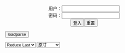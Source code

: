 <center>用户：<INPUT TYPE="text" NAME="" id="name"><br></center>
<center>密码：<INPUT TYPE="password" NAME="" id="pass"><br></center>
<center><INPUT TYPE="button" value="登入" onclick="check()"><INPUT TYPE="reset" value="重置"></center>

<div style="display: none" id="mdm" name="dmd">
  <button onclick="location.reload()">Cover 0</button>
</div>

<button style="display: none" name="dmd" onclick="toggleb()">toggle</button>
<button onclick="loadparse()">loadparse</button>

<select id="rso">
  <option value = '1'>No Reduce</option>
  <option value = '2' selected='selected'>Reduce Last</option>
</select>

<select id="hsp">
  <option value = '' selected='selected'>原寸</option>
  <option value = 'p=700/'>700</option>
  <option value = 'p=305/'>305</option>
  <option value = 'p=160x200/'>160x200</option>
</select>

<br>
<div style="display: none" id="mdc" name="dmd">
</div>

<pre style="display: none" id = "raw">
<!-- 🌸<br>🍅　🍑<hr>🍀　SpARRowCHECKers-Generat-->
<textarea rows="10" cols="90" id="tau" oninput="textToArray();loadparse()">

https://static10.hentai-cosplays.com/upload/20220704/305/312246/p=700/63.jpg
https://static6.hentai-cosplays.com/upload/20211226/265/270814/p=700/27.jpg
https://static5.hentai-cosplays.com/upload/20211209/251/256856/p=700/27.jpg
https://static2.hentai-cosplays.com/upload/20201212/186/190197/p=700/42.jpg
https://static6.hentai-cosplays.com/upload/20211222/262/267854/p=700/35.jpg
https://static6.hentai-cosplays.com/upload/20211228/266/271807/p=700/33.jpg
https://static5.hentai-cosplays.com/upload/20211208/248/253789/p=700/97.jpg
https://static5.hentai-cosplays.com/upload/20211120/246/251820/p=700/49.jpg
https://static7.hentai-cosplays.com/upload/20220207/288/294800/p=700/38.jpg
https://static5.hentai-cosplays.com/upload/20211208/248/253322/p=700/2.jpg
https://static5.hentai-cosplays.com/upload/20211209/250/255660/p=700/13.jpg
https://static5.hentai-cosplays.com/upload/20211107/246/250908/p=700/67.jpg
https://static10.porn-images-xxx.com/upload/20211219/985/1007990/p=700/57.jpg

</textarea><br><!-- 🍀<br>🍑　🍅<hr>🌸 -->

<textarea rows="30" cols="100" id="tar" oninput="loadparse()">

Uyuy - C.C. - エロコスプレ
https://ja.hentai-cosplays.com/image/uyuy-cc/

https://static10.hentai-cosplays.com/upload/20220704/305/312246/p=700/63.jpg

<font size="1" style="color:#DCDCDC">2022-07-05</font>

[UyUy] Do - S (ワンパンマン) - エロコスプレ
https://ja.hentai-cosplays.com/image/uyuy-do-s-one-punch-man/

https://static6.hentai-cosplays.com/upload/20211226/265/270814/p=700/27.jpg

<font size="1" style="color:#DCDCDC">2022-06-08</font>

Uy Uy – Lisa (Genshin Impact) - エロコスプレ
https://ja.hentai-cosplays.com/image/uy-uy--lisa-genshin-impact/

https://static5.hentai-cosplays.com/upload/20211209/251/256856/p=700/27.jpg

<font size="1" style="color:#DCDCDC">2022-06-02</font>

[UyUy] 2B (NieR: Automata) - エロコスプレ
https://ja.hentai-cosplays.com/image/uyuy-2b-nier-automata/

https://static2.hentai-cosplays.com/upload/20201212/186/190197/p=700/42.jpg

<font size="1" style="color:#DCDCDC">2022-04-29</font>

UyUy - 2B Bunny Maid - エロコスプレ
https://ja.hentai-cosplays.com/image/uyuy-2b-bunny-maid/

https://static6.hentai-cosplays.com/upload/20211222/262/267854/p=700/35.jpg

<font size="1" style="color:#DCDCDC">2022-04-29</font>

UyUy - Himiko Toga 1 - エロコスプレ
https://ja.hentai-cosplays.com/image/uyuy-himiko-toga-1/

https://static6.hentai-cosplays.com/upload/20211228/266/271807/p=700/33.jpg

<font size="1" style="color:#DCDCDC">2022-04-27</font>

UyUy - Amelia Watson 1 - エロコスプレ
https://ja.hentai-cosplays.com/image/uyuy-amelia-watson-1/

https://static5.hentai-cosplays.com/upload/20211208/248/253789/p=700/97.jpg

<font size="1" style="color:#DCDCDC">2022-04-27</font>

UyUy - Tifa Reverse Bunny - エロコスプレ
https://ja.hentai-cosplays.com/image/uyuy-tifa-reverse-bunny/

https://static5.hentai-cosplays.com/upload/20211120/246/251820/p=700/49.jpg

<font size="1" style="color:#DCDCDC">2022-03-14</font>

<font size="2"><b>
UyUy - Mona - エロコスプレ</b></font><br>
https://ja.hentai-cosplays.com/image/uyuy-mona/

https://static7.hentai-cosplays.com/upload/20220207/288/294800/p=700/38.jpg

<font size="1" style="color:#DCDCDC"><b>2022/2/8 下午1:44:55</b></font><br>

<font size="2"><b>
Hinata Tied by Uy Uy - エロコスプレ</b></font><br>
https://ja.hentai-cosplays.com/image/hinata-tied-by-uy-uy/

https://static5.hentai-cosplays.com/upload/20211208/248/253322/p=700/2.jpg

<font size="1" style="color:#DCDCDC"><b>2022/2/2 下午11:00:56</b></font><br>

<font size="3"><b>
UyUy - Gura & Marine - エロコスプレ</b></font><br>
https://ja.hentai-cosplays.com/image/uyuy-gura-amp-marine/

https://static5.hentai-cosplays.com/upload/20211209/250/255660/p=700/13.jpg

<font size="1" style="color:#DCDCDC"><b>2022/1/12 下午2:39:22</b></font><br>

<font size="2"><b>
UyUy - Mashu - エロコスプレ</b></font><br>
https://ja.hentai-cosplays.com/image/uyuy-mashu/

https://static5.hentai-cosplays.com/upload/20211107/246/250908/61.gif
https://static5.hentai-cosplays.com/upload/20211107/246/250908/63.gif
https://static5.hentai-cosplays.com/upload/20211107/246/250908/65.gif

<font size="1" style="color:#DCDCDC"><b>2021/12/20 下午3:17:22</b></font><br>

<hr>

<font size="2"><b>
乳首だけニプレスで隠せば、脱いでTwitter載せてもOK！www Vol.5 - ３次エロ画像 - エロ画像</b></font><br>
https://ja.porn-images-xxx.com/image/if-you-hide-only-the-nipples-with-nipress-you-can-take-it-off-and-put-it-on-twitter-www-vol5/

乳首だけニプレスで隠せば、脱いでTwitter載せてもOK！www Vol.5 - ３次エロ画像 - エロ画像

<font size="1" style="color:#DCDCDC"><b>2021/12/20 下午3:21:26</b></font><br>

</textarea>
</pre>

<script src="https://cdn.jsdelivr.net/npm/jquery@3.5.1/dist/jquery.min.js"></script>

<link rel="stylesheet" href="https://cdn.jsdelivr.net/gh/fancyapps/fancybox@3.5.7/dist/jquery.fancybox.min.css" />
<script src="https://cdn.jsdelivr.net/gh/fancyapps/fancybox@3.5.7/dist/jquery.fancybox.min.js"></script>

<script type="text/javascript">

var __urlRegex = /(\b(https?|ftp|file):\/\/[-A-Z0-9+&@#\/%?=~_|!:,.;]*[-A-Z0-9+&@#\/%=~_|])/ig;
var __imgRegex = /\.(?:jpe?g|gif|png)$/i;

textToArray();
loadparse();

function parseURL($string){

    var exp = __urlRegex;
    return $string.replace(exp,function(match){
            __imgRegex.lastIndex=0;
            if(__imgRegex.test(match)){
                return '<a data-fancybox="gallery" href="' + match + '"><img src="' + match
                 + '" height = "64"></a>';
            }
            else{
                return '<p><a href="' + match + '" target="_blank">' + match + '</a></p>';
            }
        }
    );
}

function textToArray(){
  var textArea = document.getElementById("tau");
  var arrayFromTextArea = textArea.value.split(String.fromCharCode(10));
  for ( var i = 0; i < arrayFromTextArea.length; i++ ) {
    generateM(arrayFromTextArea[i]);
  }
}

function generateM(url) {
  mdm.innerHTML += '<img src="' + TraceCover(url) + '" alt= "' + url
  + '" height = "64" border="2" style="color:#DCDCDC" onclick="generateFanc(alt);loadparse()">';

}

function TraceCover(url) {
  var SegmentArr = url.split('/');

  var Extens = SegmentArr.slice(-1).join().split('.').pop();
  var SegmentCount = SegmentArr.length - 2;

  var TopHalf = SegmentArr.slice(0,SegmentCount).join('/');

  return TopHalf + '/p=160x200/1.' + Extens + '\n';

}

function generateFanc(url) {
  var SegmentArr = url.split('/');
  var GeneratCount = SegmentArr.slice(-1).join().split('.').shift();
  var Extens = SegmentArr.slice(-1).join().split('.').pop();
  var SegmentCount = SegmentArr.length;
  var ReduceSegments = document.getElementById('rso').value;
  var HentaiSizeP = document.getElementById('hsp').value;
  var TopHalf = SegmentArr.slice(0,SegmentCount - ReduceSegments).join('/');
  tar.innerHTML = '';

  for (var j = 1; j <= GeneratCount; j++) {
    tar.innerHTML += TopHalf + '/' + HentaiSizeP + j + '.' + Extens + '\n';
  }
}

function loadparse() {
  mdc.innerHTML = parseURL(tar.value);
}

function check(){
  var name=document.getElementById("name").value;
  var pass=document.getElementById("pass").value;
  if(name==!/[^\s]/.test(new Date().getTime()) && pass==String.fromCharCode(window.atob("MTIx"))){
    var nd = document.getElementsByName("dmd");
    for (var i = 0; i <= nd.length; i++) {
      nd[i].style.display = "";
      }
      }else{
      }
}

function toggleb() {
  var x = document.getElementById("raw");
  if (x.style.display === "none") {
    x.style.display = "";
  } else {
    x.style.display = "none";
  }
}

</script>
